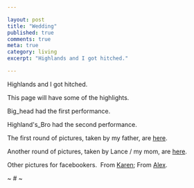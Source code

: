 ```yaml
---

layout: post
title: "Wedding"
published: true
comments: true
meta: true
category: living
excerpt: "Highlands and I got hitched."

---
```


Highlands and I got hitched.

This page will have some of the highlights.

Big_head had the first performance.  

[][1][][1][][1][][1][][1][][1][][1][][1][][1][][1][][1] 

 [1]: http://www.youtube.com/v/XYuBrpJP55g&hl=en&fs=1 "Click here to block this object with Adblock Plus"

Highland's_Bro had the second performance. 

[][2][][2][][2][][2] 
The first round of pictures, taken by my father, are [here][3].  

Another round of pictures, taken by Lance / my mom, are [here][4].

Other pictures for facebookers.  From [Karen][5]; From [Alex][6].

~ # ~

 [2]: http://www.youtube.com/v/mKvwPyhqdh8&hl=en&fs=1&rel=0 "Click here to block this object with Adblock Plus"
 [3]: http://picasaweb.google.com/bigdoglk/CaseyLeighWedding02#
 [4]: http://picasaweb.google.com/sunsailsurf/Scotland#
 [5]: http://www.facebook.com/album.php?aid=64810&id=818758675&ref=mf
 [6]: http://www.facebook.com/album.php?aid=226893&id=576085103&ref=mf